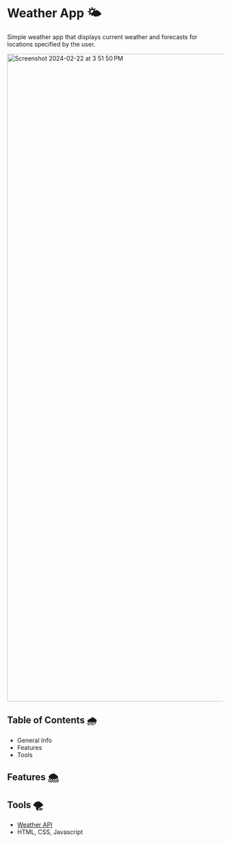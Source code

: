 # Weather App 🌤
Simple weather app that displays current weather and forecasts for locations specified by the user.

<img width="1512" alt="Screenshot 2024-02-22 at 3 51 50 PM" src="https://github.com/S2361/weatherApp/assets/68034141/b901383d-ab09-4c24-bf64-fbfdf9e21a96">


## Table of Contents 🌧
* General Info
* Features
* Tools

## Features 🌨


## Tools 🌪
* [Weather API](https://www.weatherapi.com/)
* HTML, CSS, Javascript
